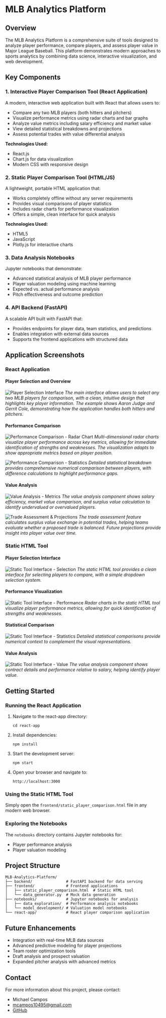 # MLB Analytics Platform

## Overview

The MLB Analytics Platform is a comprehensive suite of tools designed to analyze player performance, compare players, and assess player value in Major League Baseball. This platform demonstrates modern approaches to sports analytics by combining data science, interactive visualization, and web development.

## Key Components

### 1. Interactive Player Comparison Tool (React Application)

A modern, interactive web application built with React that allows users to:
- Compare any two MLB players (both hitters and pitchers)
- Visualize performance metrics using radar charts and bar graphs
- Analyze value metrics including salary efficiency and market value
- View detailed statistical breakdowns and projections
- Assess potential trades with value differential analysis

**Technologies Used:**
- React.js
- Chart.js for data visualization
- Modern CSS with responsive design

### 2. Static Player Comparison Tool (HTML/JS)

A lightweight, portable HTML application that:
- Works completely offline without any server requirements
- Provides visual comparisons of player statistics
- Includes radar charts for performance visualization
- Offers a simple, clean interface for quick analysis

**Technologies Used:**
- HTML5
- JavaScript
- Plotly.js for interactive charts

### 3. Data Analysis Notebooks

Jupyter notebooks that demonstrate:
- Advanced statistical analysis of MLB player performance
- Player valuation modeling using machine learning
- Expected vs. actual performance analysis
- Pitch effectiveness and outcome prediction

### 4. API Backend (FastAPI)

A scalable API built with FastAPI that:
- Provides endpoints for player data, team statistics, and predictions
- Enables integration with external data sources
- Supports the frontend applications with structured data

## Application Screenshots

### React Application

#### Player Selection and Overview
![Player Selection Interface](/screenshots/Player%20Selection%20Screen.png)
*The main interface allows users to select any two MLB players for comparison, with a clean, intuitive design that highlights key player information. The example shows Aaron Judge and Gerrit Cole, demonstrating how the application handles both hitters and pitchers.*

#### Performance Comparison
![Performance Comparison - Radar Chart](/screenshots/Performance1.png)
*Multi-dimensional radar charts visualize player performance across key metrics, allowing for immediate identification of strengths and weaknesses. The visualization adapts to show appropriate metrics based on player position.*

![Performance Comparison - Statistics](/screenshots/Performance2.png)
*Detailed statistical breakdown provides comprehensive numerical comparison between players, with difference calculations to highlight performance gaps.*

#### Value Analysis
![Value Analysis - Metrics](/screenshots/Value%20Analysis1.png)
*The value analysis component shows salary efficiency, market value comparison, and surplus value calculation to identify undervalued or overvalued players.*

![Trade Assessment & Projections](/screenshots/Value%20Analysis2.png)
*The trade assessment feature calculates surplus value exchange in potential trades, helping teams evaluate whether a proposed trade is balanced. Future projections provide insight into player value over time.*

### Static HTML Tool

#### Player Selection Interface
![Static Tool Interface - Selection](/screenshots/static_tool1.png)
*The static HTML tool provides a clean interface for selecting players to compare, with a simple dropdown selection system.*

#### Performance Visualization
![Static Tool Interface - Performance](/screenshots/static_tool2.png)
*Radar charts in the static HTML tool visualize player performance metrics, allowing for quick identification of strengths and weaknesses.*

#### Statistical Comparison
![Static Tool Interface - Statistics](/screenshots/static_tool3.png)
*Detailed statistical comparisons provide numerical context to complement the visual representations.*

#### Value Analysis
![Static Tool Interface - Value](/screenshots/static_tool4.png)
*The value analysis component shows contract details and performance relative to salary, helping identify player value.*

## Getting Started

### Running the React Application

1. Navigate to the react-app directory:
   ```
   cd react-app
   ```

2. Install dependencies:
   ```
   npm install
   ```

3. Start the development server:
   ```
   npm start
   ```

4. Open your browser and navigate to:
   ```
   http://localhost:3000
   ```

### Using the Static HTML Tool

Simply open the `frontend/static_player_comparison.html` file in any modern web browser.

### Exploring the Notebooks

The `notebooks` directory contains Jupyter notebooks for:
- Player performance analysis
- Player valuation modeling

## Project Structure

```
MLB-Analytics-Platform/
├── backend/               # FastAPI backend for data serving
├── frontend/              # Frontend applications
│   ├── static_player_comparison.html  # Static HTML tool
│   └── data_generator.py  # Mock data generation
├── notebooks/             # Jupyter notebooks for analysis
│   ├── data_exploration/  # Performance analysis notebooks
│   └── model_development/ # Valuation model notebooks
└── react-app/             # React player comparison application
```

## Future Enhancements

- Integration with real-time MLB data sources
- Advanced predictive modeling for player projections
- Team roster optimization tools
- Draft analysis and prospect valuation
- Expanded pitcher analysis with advanced metrics

## Contact

For more information about this project, please contact:
- Michael Campos
- mcampos10495@gmail.com
- [GitHub](https://github.com/MJCFL)
